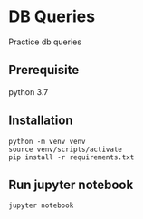 # DB Queries
Practice db queries
## Prerequisite
python 3.7

## Installation
```
python -m venv venv
source venv/scripts/activate
pip install -r requirements.txt
```
## Run jupyter notebook

```
jupyter notebook
```
